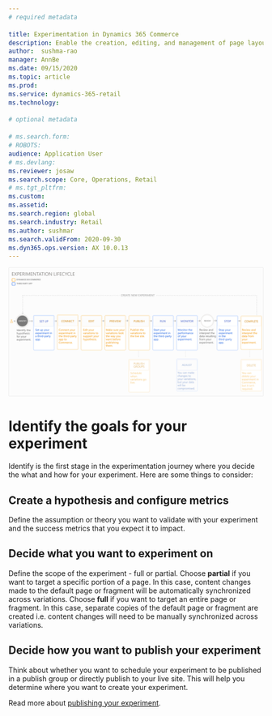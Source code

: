 ```yaml
---
# required metadata

title: Experimentation in Dynamics 365 Commerce
description: Enable the creation, editing, and management of page layout and content treatments in site builder. End-to-end experimentation support will be enabled for e-commerce pages, as well as entities within a page.
author:  sushma-rao 
manager: AnnBe
ms.date: 09/15/2020
ms.topic: article
ms.prod: 
ms.service: dynamics-365-retail
ms.technology: 

# optional metadata

# ms.search.form: 
# ROBOTS: 
audience: Application User
# ms.devlang: 
ms.reviewer: josaw
ms.search.scope: Core, Operations, Retail
# ms.tgt_pltfrm: 
ms.custom: 
ms.assetid: 
ms.search.region: global
ms.search.industry: Retail
ms.author: sushmar
ms.search.validFrom: 2020-09-30
ms.dyn365.ops.version: AX 10.0.13
---
```

![Experimentation user journey - Identify](./media/experimentation_identify.svg "Experimentation user journey - Identify")

# Identify the goals for your experiment
Identify is the first stage in the experimentation journey where you decide the what and how for your experiment. Here are some things to consider:

## Create a hypothesis and configure metrics
Define the assumption or theory you want to validate with your experiment and the success metrics that you expect it to impact.

## Decide what you want to experiment on
Define the scope of the experiment - full or partial. Choose **partial** if you want to target a specific portion of a page. In this case, content changes made to the default page or fragment will be automatically synchronized across variations. Choose **full** if you want to target an entire page or fragment. In this case, separate copies of the default page or fragment are created i.e. content changes will need to be manually synchronized across variations.

## Decide how you want to publish your experiment
Think about whether you want to schedule your experiment to be published in a publish group or directly publish to your live site. This will help you determine where you want to create your experiment.

Read more about [publishing your experiment](experimentation-preview-publish.md).
